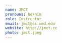 ```yaml
---
name: JMCT
pronouns: he/him
role: Instructor
email: jmct@cs.umd.edu
website: http://jmct.cc
photo: jmct.jpeg
---
```

